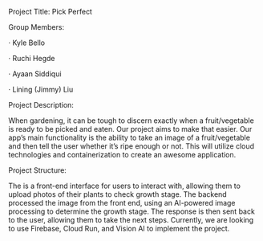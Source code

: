 Project Title: Pick Perfect

Group Members:

· Kyle Bello

· Ruchi Hegde

· Ayaan Siddiqui

· Lining (Jimmy) Liu

Project Description:

When gardening, it can be tough to discern exactly when a fruit/vegetable is ready to be picked and eaten. Our project aims to make that easier. Our app’s main functionality is the ability to take an image of a fruit/vegetable and then tell the user whether it’s ripe enough or not. This will utilize cloud technologies and containerization to create an awesome application.

Project Structure:

The is a front-end interface for users to interact with, allowing them to upload photos of their plants to check growth stage. The backend processed the image from the front end, using an AI-powered image processing to determine the growth stage. The response is then sent back to the user, allowing them to take the next steps. Currently, we are looking to use Firebase, Cloud Run, and Vision AI to implement the project. 
